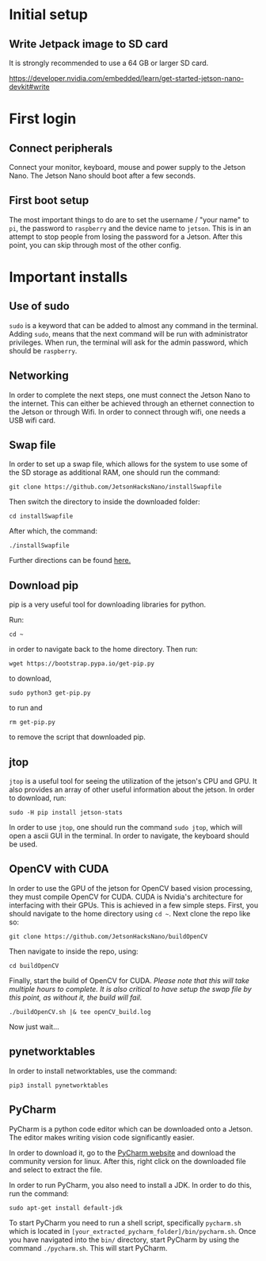 # Initial setup

## Write Jetpack image to SD card

It is strongly recommended to use a 64 GB or larger SD card.

https://developer.nvidia.com/embedded/learn/get-started-jetson-nano-devkit#write

# First login

## Connect peripherals

Connect your monitor, keyboard, mouse and power supply to the Jetson Nano. The Jetson Nano should boot after a few seconds.

## First boot setup

The most important things to do are to set the username / "your name" to `pi`, the password to `raspberry` and the device name to `jetson`. This is in an attempt to stop people from losing the password for a Jetson. After this point, you can skip through most of the other config.

# Important installs

## Use of sudo

`sudo` is a keyword that can be added to almost any command in the terminal. Adding `sudo`, means that the next command will be run with administrator privileges. When run, the terminal will ask for the admin password, which should be `raspberry`.

## Networking

In order to complete the next steps, one must connect the Jetson Nano to the internet. This can either be achieved through an ethernet connection to the Jetson or through Wifi. In order to connect through wifi, one needs a USB wifi card.

## Swap file

In order to set up a swap file, which allows for the system to use some of the SD storage as additional RAM, one should run the command:

```
git clone https://github.com/JetsonHacksNano/installSwapfile
```

Then switch the directory to inside the downloaded folder:

```
cd installSwapfile
```

After which, the command:

```
./installSwapfile
```

Further directions can be found [here.](https://www.jetsonhacks.com/2019/04/14/jetson-nano-use-more-memory/)

## Download pip

pip is a very useful tool for downloading libraries for python.

Run:

```
cd ~
```

in order to navigate back to the home directory. Then run:

```
wget https://bootstrap.pypa.io/get-pip.py
```

to download,

```
sudo python3 get-pip.py
```

to run and

```
rm get-pip.py
```

to remove the script that downloaded pip.

## jtop

`jtop` is a useful tool for seeing the utilization of the jetson's CPU and GPU. It also provides an array of other useful information about the jetson. In order to download, run:

```
sudo -H pip install jetson-stats
```

In order to use `jtop`, one should run the command `sudo jtop`, which will open a ascii GUI in the terminal. In order to navigate, the keyboard should be used.

## OpenCV with CUDA

In order to use the GPU of the jetson for OpenCV based vision processing, they must compile OpenCV for CUDA. CUDA is Nvidia's architecture for interfacing with their GPUs. This is achieved in a few simple steps. First, you should navigate to the home directory using `cd ~`. Next clone the repo like so:

```
git clone https://github.com/JetsonHacksNano/buildOpenCV
```

Then navigate to inside the repo, using:

```
cd buildOpenCV
```

Finally, start the build of OpenCV for CUDA. *Please note that this will take multiple hours to complete. It is also critical to have setup the swap file by this point, as without it, the build will fail.*

```
./buildOpenCV.sh |& tee openCV_build.log
```

Now just wait...

## pynetworktables

In order to install networktables, use the command:

```
pip3 install pynetworktables
```

## PyCharm

PyCharm is a python code editor which can be downloaded onto a Jetson. The editor makes writing vision code significantly easier.

In order to download it, go to the [PyCharm website](https://www.jetbrains.com/pycharm/download/#section=linux) and download the community version for linux. After this, right click on the downloaded file and select to extract the file.

In order to run PyCharm, you also need to install a JDK. In order to do this, run the command:

```
sudo apt-get install default-jdk
```

To start PyCharm you need to run a shell script, specifically `pycharm.sh` which is located in `[your_extracted_pycharm_folder]/bin/pycharm.sh`. Once you have navigated into the `bin/` directory, start PyCharm by using the command `./pycharm.sh`. This will start PyCharm.
